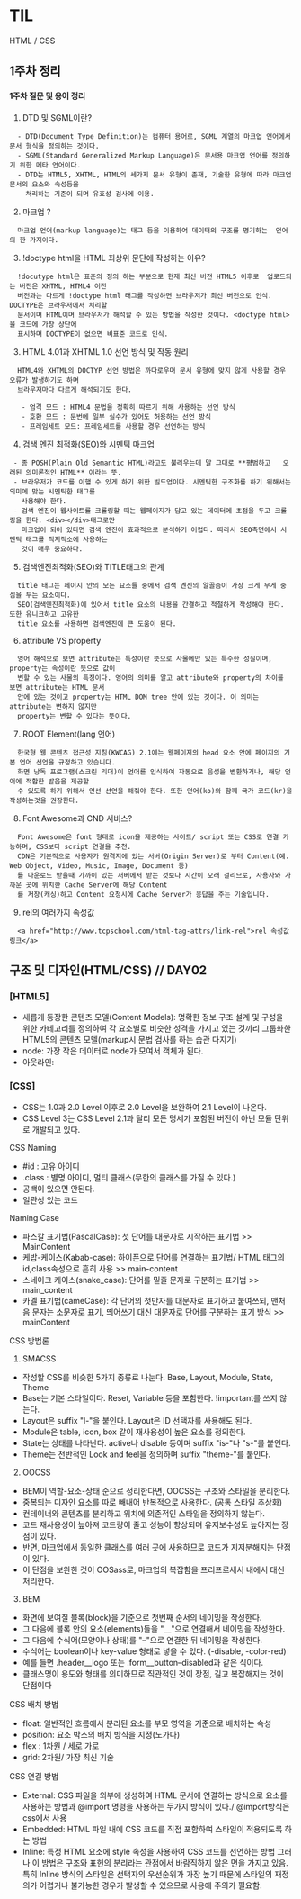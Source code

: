 # TIL 
HTML / CSS

## 1주차 정리

#### 1주차 질문 및 용어 정리
1. DTD 및 SGML이란? 
  ``` 
    - DTD(Document Type Definition)는 컴퓨터 용어로, SGML 계열의 마크업 언어에서 문서 형식을 정의하는 것이다.
    - SGML(Standard Generalized Markup Language)은 문서용 마크업 언어를 정의하기 위한 메타 언어이다. 
    - DTD는 HTML5, XHTML, HTML의 세가지 문서 유형이 존재, 기술한 유형에 따라 마크업 문서의 요소와 속성등을 
      처리하는 기준이 되며 유효성 검사에 이용. 
  ```
2. 마크업 ?
  ```
    마크업 언어(markup language)는 태그 등을 이용하여 데이터의 구조를 명기하는  언어의 한 가지이다.
  ```

3. !doctype html을 HTML 최상위 문단에 작성하는 이유? 
  ``` 
    !docutype html은 표준의 정의 하는 부분으로 현재 최신 버전 HTML5 이후로  업로드되는 버전은 XHTML, HTML4 이전
    버전과는 다르게 !doctype html 태그를 작성하면 브라우저가 최신 버전으로 인식. DOCTYPE은 브라우저에서 처리할 
    문서이며 HTML이며 브라우저가 해석할 수 있는 방법을 작성한 것이다. <doctype html>을 코드에 가장 상단에 
    표시하며 DOCTYPE이 없으면 비표준 코드로 인식. 
  ```

3. HTML 4.01과 XHTML 1.0 선언 방식 및 작동 원리
  ```
    HTML4와 XHTML의 DOCTYP 선언 방법은 까다로우며 문서 유형에 맞지 않게 사용할 경우 오류가 발생하기도 하며 
    브라우저마다 다르게 해석되기도 한다. 
   
     - 엄격 모드 : HTML4 문법을 정확히 따르기 위해 사용하는 선언 방식
     - 호환 모드 : 문번에 일부 실수가 있어도 허용하는 선언 방식
     - 프레임세트 모드: 프레임세트를 사용할 경우 선언하는 방식
  ```

4. 검색 엔진 최적화(SEO)와 시멘틱 마크업
  ```
   - 종 POSH(Plain Old Semantic HTML)라고도 불리우는데 말 그대로 **평범하고   오래된 의미론적인 HTML** 이라는 뜻.
   - 브라우저가 코드를 이핼 수 있게 하기 위한 빌드업이다. 시멘틱한 구조화를 하기 위해서는 의미에 맞는 시멘틱한 태그를 
     사용해야 한다. 
   - 검색 엔진이 웹사이트를 크롤링할 때는 웹페이지가 담고 있는 데이터에 초점을 두고 크롤링을 한다. <div></div>태그로만 
     마크업이 되어 있다면 검색 엔진이 효과적으로 분석하기 어렵다. 따라서 SEO측면에서 시멘틱 태그를 적지적소에 사용하는
     것이 매우 중요하다. 
  ```

5. 검색엔진최적화(SEO)와 TITLE태그의 관계
  ```
    title 태그는 페이지 안의 모든 요소들 중에서 검색 엔진의 알골즘이 가장 크게 무게 중심을 두는 요소이다.
    SEO(검색엔진최적화)에 있어서 title 요소의 내용을 간결하고 적절하게 작성해야 한다. 또한 유니크하고 고유한
    title 요소를 사용하면 검색엔진에 큰 도움이 된다.
  ```  

6. attribute VS property
  ```
    영어 해석으로 보면 attribute는 특성이란 뜻으로 사물에만 있는 특수한 성질이며, property는 속성이란 뜻으로 값이
    변할 수 있는 사물의 특징이다. 영어의 의미를 알고 attribute와 property의 차이를 보면 attribute는 HTML 문서
    안에 있는 것이고 property는 HTML DOM tree 안에 있는 것이다. 이 의미는 attribute는 변하지 않지만
    property는 변할 수 있다는 뜻이다.
  ```

7. ROOT Element(lang 언어)
  ```
    한국형 웹 콘텐츠 접근성 지침(KWCAG) 2.1에는 웹페이지의 head 요소 안에 페이지의 기본 언어 선언을 규정하고 있습니다.
    화면 낭독 프로그램(스크린 리더)이 언어를 인식하여 자동으로 음성을 변환하거나, 해당 언어에 적합한 발음을 제공할
    수 있도록 하기 위해서 언선 선언을 해줘야 한다. 또한 언어(ko)와 함께 국가 코드(kr)을 작성하는것을 권장한다.
  ```

8. Font Awesome과 CND 서비스?
  ```
    Font Awesome은 font 형태로 icon을 제공하는 사이트/ script 또는 CSS로 연결 가능하며, CSS보다 script 연결을 추천. 
    CDN은 기본적으로 사용자가 원격지에 있는 서버(Origin Server)로 부터 Content(예. Web Object, Video, Music, Image, Document 등)
    를 다운로드 받을때 가까이 있는 서버에서 받는 것보다 시간이 오래 걸리므로, 사용자와 가까운 곳에 위치한 Cache Server에 해당 Content
    를 저장(캐싱)하고 Content 요청시에 Cache Server가 응답을 주는 기술입니다.
  ```

9. rel의 여러가지 속성값 
  ```
    <a href="http://www.tcpschool.com/html-tag-attrs/link-rel">rel 속성값 링크</a>
  ```

## 구조 및 디자인(HTML/CSS) // DAY02

### [HTML5]
- 새롭게 등장한 콘텐츠 모델(Content Models): 명확한 정보 구조 설계 및 구성을 위한 카테고리를 정의하여 각 요소별로 비슷한
  성격을 가지고 있는 것끼리 그룹화한 HTML5의 콘텐츠 모델(markup시 문법 검사를 하는 습관 다지기)
- node: 가장 작은 데이터로 node가 모여서 객체가 된다.
- 아웃라인: 


### [CSS]
- CSS는 1.0과 2.0 Level 이후로 2.0 Level을 보완하여 2.1 Level이 나온다. 
- CSS Level 3는 CSS Level 2.1과 달리 모든 명세가 포함된 버전이 아닌 모듈 단위로 개발되고 있다. 

CSS Naming 
- #id : 고유 아이디
- .class : 별명 아이디, 멀티 클래스(무한의 클래스를 가질 수 있다.)
- 공백이 있으면 안된다.
- 일관성 있는 코드 

Naming Case
- 파스칼 표기법(PascalCase): 첫 단어를 대문자로 시작하는 표기법 >> MainContent
- 케밥-케이스(Kabab-case): 하이픈으로 단어를 연결하는 표기법/ HTML 태그의 id,class속성으로 흔히 사용 >> main-content
- 스네이크 케이스(snake_case): 단어를 밑줄 문자로 구분하는 표기법 >> main_content
- 카멜 표기법(cameCase): 각 단어의 첫만자를 대문자로 표기하고 붙여쓰되, 맨처음 문자는 소문자로 표기, 띄어쓰기 대신
  대문자로 단어를 구분하는 표기 방식 >> mainContent

CSS 방법론
1. SMACSS
 - 작성할 CSS를 비슷한 5가지 종류로 나눈다. Base, Layout, Module, State, Theme
 - Base는 기본 스타일이다. Reset, Variable 등을 포함한다. !important를 쓰지 않는다.
 - Layout은 suffix "l-"을 붙인다. Layout은 ID 선택자를 사용해도 된다.
 - Module은 table, icon, box 같이 재사용성이 높은 요소를 정의한다.
 - State는 상태를 나타난다. active나 disable 등이며 suffix "is-"나 "s-"를 붙인다.
 - Theme는 전반적인 Look and feel을 정의하며 suffix "theme-"를 붙인다.
2. OOCSS
 - BEM이 역할-요소-상태 순으로 정리한다면, OOCSS는 구조와 스타일을 분리한다.
 - 중복되는 디자인 요소를 따로 빼내어 반복적으로 사용한다. (공통 스타일 추상화)
 - 컨테이너와 콘텐츠를 분리하고 위치에 의존적인 스타일을 정의하지 않는다.
 - 코드 재사용성이 높아져 코드량이 줄고 성능이 향상되며 유지보수성도 높아지는 장점이 있다.
 - 반면, 마크업에서 동일한 클래스를 여러 곳에 사용하므로 코드가 지저분해지는 단점이 있다.
 - 이 단점을 보완한 것이 OOSass로, 마크업의 복잡함을 프리프로세서 내에서 대신 처리한다.
3. BEM
 - 화면에 보여질 블록(block)을 기준으로 첫번째 순서의 네이밍을 작성한다.
 - 그 다음에 블록 안의 요소(elements)들을 "__"으로 연결해서 네이밍을 작성한다.
 - 그 다음에 수식어(모양이나 상태)를 "–"으로 연결한 뒤 네이밍을 작성한다.
 - 수식어는 boolean이나 key-value 형태로 넣을 수 있다. (-disable, -color-red)
 - 예를 들면 .header__logo 또는 .form__button–disabled과 같은 식이다.
 - 클래스명이 용도와 형태를 의미하므로 직관적인 것이 장점, 길고 복잡해지는 것이 단점이다

CSS 배치 방법
- float: 일반적인 흐름에서 분리된 요소를 부모 영역을 기준으로 배치하는 속성
- position: 요소 박스의 배치 방식을 지정(노가다)
- flex : 1차원 / 세로 가로 
- grid: 2차원/ 가장 최신 기술 


CSS 연결 방법
- External: CSS 파일을 외부에 생성하여 HTML 문서에 연결하는 방식으로 <link> 요소를 사용하는 방법과
  @import 명령을 사용하는 두가지 방식이 있다./ @import방식은 css에서 사용 
- Embedded: HTML 파일 내에 CSS 코드를 직접 포함하여 스타일이 적용되도록 하는 방법
- Inline: 특정 HTML 요소에 style 속성을 사용하여 CSS 코드를 선언하는 방법 그러나 이 방법은 구조와 
  표현의 분리라는 관점에서 바람직하지 않은 면을 가지고 있음. 특히 Inline 방식의 스타일은 선택자의 
  우선순위가 가장 높기 때문에 스타일의 재정의가 어렵거나 불가능한 경우가 발생할 수 있으므로 사용에
  주의가 필요함.








<!-- ※ script는 왜 link를 왜 안쓰나 ??
번들링??
노멀라이즈와 리셋.css랑 차이 
플레쉬 현상 
rem단위는 루트(html요소)를 기준으로 한다 
em은 상속이 있다.
상속, 겹진, 우선순위
단위: rem, em, %, px vw, wh
#rrggbb 16진수?? 
빈 요소 자동완성시 /되는 설정??-->

